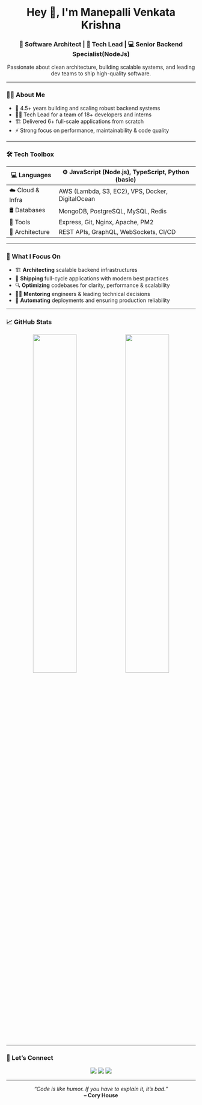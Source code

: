 <h1 align="center">Hey 👋, I'm Manepalli Venkata Krishna</h1>
<h3 align="center">🚀 Software Architect | 🧠 Tech Lead | 💻 Senior Backend Specialist(NodeJs)</h3>

<p align="center">
  Passionate about clean architecture, building scalable systems, and leading dev teams to ship high-quality software.
</p>

---

### 🧑‍💻 About Me

- 🧩 4.5+ years building and scaling robust backend systems
- 👨‍💼 Tech Lead for a team of 18+ developers and interns
- 🏗️ Delivered 6+ full-scale applications from scratch
- ⚡ Strong focus on performance, maintainability & code quality

---

### 🛠️ Tech Toolbox

| 💻 Languages     | ⚙️ JavaScript (Node.js), TypeScript, Python (basic) |
|------------------|-----------------------------------------------------|
| ☁️ Cloud & Infra | AWS (Lambda, S3, EC2), VPS, Docker, DigitalOcean    |
| 🛢️ Databases     | MongoDB, PostgreSQL, MySQL, Redis                   |
| 🧰 Tools         | Express, Git, Nginx, Apache, PM2                    |
| 🔗 Architecture  | REST APIs, GraphQL, WebSockets, CI/CD               |

---

### 📌 What I Focus On

- 🏗️ **Architecting** scalable backend infrastructures
- 🚀 **Shipping** full-cycle applications with modern best practices
- 🔍 **Optimizing** codebases for clarity, performance & scalability
- 👨‍🏫 **Mentoring** engineers & leading technical decisions
- 🧪 **Automating** deployments and ensuring production reliability

---

### 📈 GitHub Stats

<p align="center">
  <img src="https://github-readme-stats.vercel.app/api?username=your-username&show_icons=true&theme=tokyonight&hide_title=false" width="48%" />
  <img src="https://github-readme-stats.vercel.app/api/top-langs/?username=your-username&layout=compact&theme=tokyonight" width="48%" />
</p>

---

### 🤝 Let’s Connect

<p align="center">
  <a href="https://www.linkedin.com/in/manepalli-venkata-krishna-86674a1a0"><img src="https://img.shields.io/badge/LinkedIn-blue?style=flat&logo=linkedin"></a>
  <a href="https://srikrishnainfo.netlify.app/"><img src="https://img.shields.io/badge/Portfolio-000?style=flat&logo=firefox-browser&logoColor=white"></a>
  <a href="mailto:srivenkatakrishna147@gmail.com"><img src="https://img.shields.io/badge/Email-D14836?style=flat&logo=gmail&logoColor=white"></a>
</p>

---

<p align="center">
  <em>“Code is like humor. If you have to explain it, it’s bad.”</em><br/>
  <strong>– Cory House</strong>
</p>
